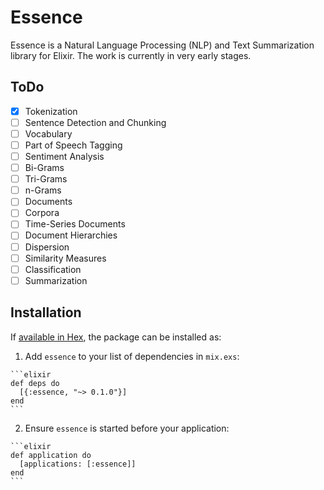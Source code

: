 # Essence

Essence is a Natural Language Processing (NLP) and Text Summarization library for Elixir. The work is currently in very early stages.

## ToDo

- [x] Tokenization
- [ ] Sentence Detection and Chunking
- [ ] Vocabulary
- [ ] Part of Speech Tagging
- [ ] Sentiment Analysis
- [ ] Bi-Grams
- [ ] Tri-Grams
- [ ] n-Grams
- [ ] Documents
- [ ] Corpora
- [ ] Time-Series Documents
- [ ] Document Hierarchies
- [ ] Dispersion
- [ ] Similarity Measures
- [ ] Classification
- [ ] Summarization

## Installation

If [available in Hex](https://hex.pm/docs/publish), the package can be installed as:

  1. Add `essence` to your list of dependencies in `mix.exs`:

    ```elixir
    def deps do
      [{:essence, "~> 0.1.0"}]
    end
    ```

  2. Ensure `essence` is started before your application:

    ```elixir
    def application do
      [applications: [:essence]]
    end
    ```


